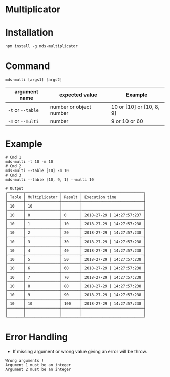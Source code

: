 # Multiplicator

# Installation

```
npm install -g mds-multiplicator
```

# Command

```
mds-multi [args1] [args2]
```

| argument name                 | expected value          | Example
| ---                           | ---                     | ---
| ```-t``` or ```--table```     | number or object number | 10 or [10] or [10, 8, 9]
| ```-m``` or  ```--multi```    | number                  | 9 or 10 or 60

# Example

```
# Cmd 1
mds-multi -t 10 -m 10
# Cmd 2
mds-multi --table [10] -m 10
# Cmd 3
mds-multi --table [10, 9, 1] --multi 10

# Output
┌───────┬───────────────┬────────┬───────────────────────────┐
│ Table │ Multiplicator │ Result │ Execution time            │
├───────┼───────────────┼────────┼───────────────────────────┤
│ 10    │ 10            │        │                           │
├───────┼───────────────┼────────┼───────────────────────────┤
│ 10    │ 0             │ 0      │ 2018-27-29 | 14:27:57:237 │
├───────┼───────────────┼────────┼───────────────────────────┤
│ 10    │ 1             │ 10     │ 2018-27-29 | 14:27:57:238 │
├───────┼───────────────┼────────┼───────────────────────────┤
│ 10    │ 2             │ 20     │ 2018-27-29 | 14:27:57:238 │
├───────┼───────────────┼────────┼───────────────────────────┤
│ 10    │ 3             │ 30     │ 2018-27-29 | 14:27:57:238 │
├───────┼───────────────┼────────┼───────────────────────────┤
│ 10    │ 4             │ 40     │ 2018-27-29 | 14:27:57:238 │
├───────┼───────────────┼────────┼───────────────────────────┤
│ 10    │ 5             │ 50     │ 2018-27-29 | 14:27:57:238 │
├───────┼───────────────┼────────┼───────────────────────────┤
│ 10    │ 6             │ 60     │ 2018-27-29 | 14:27:57:238 │
├───────┼───────────────┼────────┼───────────────────────────┤
│ 10    │ 7             │ 70     │ 2018-27-29 | 14:27:57:238 │
├───────┼───────────────┼────────┼───────────────────────────┤
│ 10    │ 8             │ 80     │ 2018-27-29 | 14:27:57:238 │
├───────┼───────────────┼────────┼───────────────────────────┤
│ 10    │ 9             │ 90     │ 2018-27-29 | 14:27:57:238 │
├───────┼───────────────┼────────┼───────────────────────────┤
│ 10    │ 10            │ 100    │ 2018-27-29 | 14:27:57:238 │
├───────┼───────────────┼────────┼───────────────────────────┤
│       │               │        │                           │
└───────┴───────────────┴────────┴───────────────────────────┘
```

# Error Handling

* If missing argument or wrong value giving an error will be throw.

```
Wrong arguments !
Argument 1 must be an integer
Argument 2 must be an integer
```
